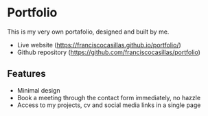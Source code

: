 # Portfolio
This is my very own portafolio, designed and built by me. 

* Live website (https://franciscocasillas.github.io/portfolio/)
* Github repository (https://github.com/franciscocasillas/portfolio)

## Features
* Minimal design
* Book a meeting through the contact form immediately, no hazzle
* Access to my projects, cv and social media links in a single page

